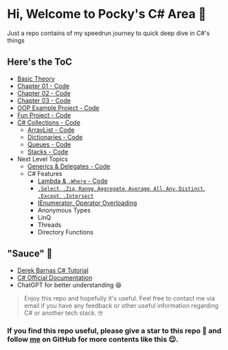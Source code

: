 # Hi, Welcome to Pocky's C# Area 🤺

Just a repo contains of my speedrun journey to quick deep dive in C#'s things

## Here's the ToC
* [Basic Theory](https://github.com/QuackPlayground/csharp/tree/main/theory/basic)
* [Chapter 01 - Code](https://github.com/QuackPlayground/csharp/tree/main/firstcsharp)
* [Chapter 02 - Code](https://github.com/QuackPlayground/csharp/tree/main/chapter2) 
* [Chapter 03 - Code](https://github.com/QuackPlayground/csharp/tree/main/chapter3)
* [OOP Example Project - Code](https://github.com/QuackPlayground/csharp/tree/main/OOPExample) 
* [Fun Project - Code](https://github.com/QuackPlayground/csharp/tree/main/funproj)
* [C# Collections - Code](https://github.com/QuackPlayground/csharp/tree/main/collections)
    * [ArrayList - Code](https://github.com/QuackPlayground/csharp/tree/main/collections/LearnArrayList)
    * [Dictionaries - Code](https://github.com/QuackPlayground/csharp/tree/main/collections/LearnDictionaries)
    * [Queues - Code](https://github.com/QuackPlayground/csharp/tree/main/collections/LearnQueues)
    * [Stacks - Code](https://github.com/QuackPlayground/csharp/tree/main/collections/LearnStacks)
* Next Level Topics
    * [Generics & Delegates - Code](https://github.com/QuackPlayground/csharp/tree/main/nextlevelTopics/LearnGenerics)
    * C# Features
        * [Lambda & `.Where` - Code](https://github.com/QuackPlayground/csharp/tree/main/nextlevelTopics/csharpfeat01)
        * [`.Select`, `.Zip`, `Range`, `Aggregate`, `Average`, `All`, `Any`, `Distinct`, `.Except`, `.Intersect`](https://github.com/QuackPlayground/csharp/tree/main/nextlevelTopics/csharpfeat02)
        * [IEnumerator, Operator Overloading](https://github.com/QuackPlayground/csharp/tree/main/nextlevelTopics/csharpfeat03)
        * Anonymous Types
        * LinQ
        * Threads
        * Directory Functions




## "Sauce" 🥫
* [Derek Barnas C# Tutorial](https://youtu.be/M5ugY7fWydE?si=RItpFZkv9781-JTN)
* [C# Official Documentation](https://learn.microsoft.com/en-us/dotnet/csharp/)
* ChatGPT for better understanding 😆


> Enjoy this repo and hopefully it's useful. Feel free to contact me via email if you have any feedback or other useful information regarding C# or another tech stack. 🤓


### If you find this repo useful, please give a star to this repo 🌟 and follow [me](https://github.com/pockypoem) on GitHub for more contents like this 😌.</h3>